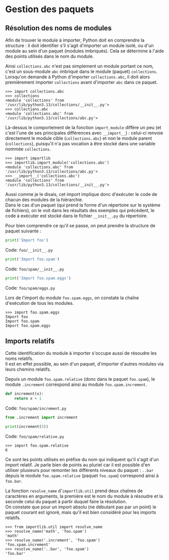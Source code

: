 # Gestion des paquets

## Résolution des noms de modules

Afin de trouver le module à importer, Python doit en comprendre la structure :
il doit identifier s'il s'agit d'importer un module isolé, ou d'un module au sein d'un paquet (modules imbriqués).
Cela se détermine à l'aide des points utilisés dans le nom du module.

Ainsi `collections.abc` n'est pas simplement un module portant ce nom, c'est un sous-module `abc` imbriqué dans le module (paquet) `collections`.
Lorsqu'on demande à Python d'importer `collections.abc`, il doit alors premièrement importer `collections` avant d'importer `abc` dans ce paquet.

```pycon
>>> import collections.abc
>>> collections
<module 'collections' from '/usr/lib/python3.13/collections/__init__.py'>
>>> collections.abc
<module 'collections.abc' from '/usr/lib/python3.13/collections/abc.py'>
```

Là-dessus le comportement de la fonction `import_module` diffère un peu (et c'est l'une de ses principales différences avec `__import__`) : celui-ci renvoie directement le module cible (`collections.abc`) et non le module parent (`collections`), puisqu'il n'a pas vocation à être stocké dans une variable nommée `collections`.

```pycon
>>> import importlib
>>> importlib.import_module('collections.abc')
<module 'collections.abc' from '/usr/lib/python3.13/collections/abc.py'>
>>> __import__('collections.abc')
<module 'collections' from '/usr/lib/python3.13/collections/__init__.py'>
```

Aussi comme je le disais, cet import implique donc d'exécuter le code de chacun des modules de la hiérarchie.  
Dans le cas d'un paquet (qui prend la forme d'un répertoire sur le système de fichiers), on le voit dans les résultats des exemples qui précèdent, le code à exécuter est stocké dans le fichier `__init__.py` du répertoire.

Pour bien comprendre ce qu'il se passe, on peut prendre la structure de paquet suivante :

```python
print('Import foo')
```
Code: `foo/__init__.py`

```python
print('Import foo.spam')
```
Code: `foo/spam/__init__.py`

```python
print('Import foo.spam.eggs')
```
Code: `foo/spam/eggs.py`

Lors de l'import du module `foo.spam.eggs`, on constate la chaîne d'exécution de tous les modules.

```pycon
>>> import foo.spam.eggs
Import foo
Import foo.spam
Import foo.spam.eggs
```

## Imports relatifs

Cette identification du module à importer s'occupe aussi de résoudre les noms relatifs.  
Il est en effet possible, au sein d'un paquet, d'importer d'autres modules via leurs chemins relatifs.

Depuis un module `foo.spam.relative` (donc dans le paquet `foo.spam`), le module `.increment` correspond ainsi au module `foo.spam.increment`.

```python
def increment(x):
    return x + 1
```
Code: `foo/spam/increment.py`

```python
from .increment import increment

print(increment(5))
```
Code: `foo/spam/relative.py`

```pycon
>>> import foo.spam.relative
6
```

Ce sont les points utilisés en préfixe du nom qui indiquent qu'il s'agit d'un import relatif.
Je parle bien de points au pluriel car il est possible d'en utiliser plusieurs pour remonter les différents niveaux du paquet : `..bar` depuis le module `foo.spam.relative` (paquet `foo.spam`) correspond ainsi à `foo.bar`.

La fonction `resolve_name` d'`importlib.util` prend deux chaînes de caractères en arguments, la première est le nom du module à résoudre et la seconde celui du paquet à partir duquel faire la résolution.  
On constate que pour un import absolu (ne débutant pas par un point) le paquet courant est ignoré, mais qu'il est bien considéré pour les imports relatifs.

```pycon
>>> from importlib.util import resolve_name
>>> resolve_name('math', 'foo.spam')
'math'
>>> resolve_name('.increment', 'foo.spam')
'foo.spam.increment'
>>> resolve_name('..bar', 'foo.spam')
'foo.bar'
```
